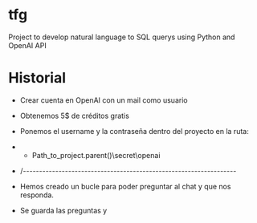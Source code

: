 # tfg
Project to develop natural language to SQL querys using Python and OpenAI API

# Historial 

- Crear cuenta en OpenAI con un mail como usuario
- Obtenemos 5$ de créditos gratis
- Ponemos el username y la contraseña dentro del proyecto en la ruta:
- - Path_to_project.parent()\secret\openai

- /------------------------------------------------------------------


- Hemos creado un bucle para poder preguntar al chat y que nos responda.
- Se guarda las preguntas y 
